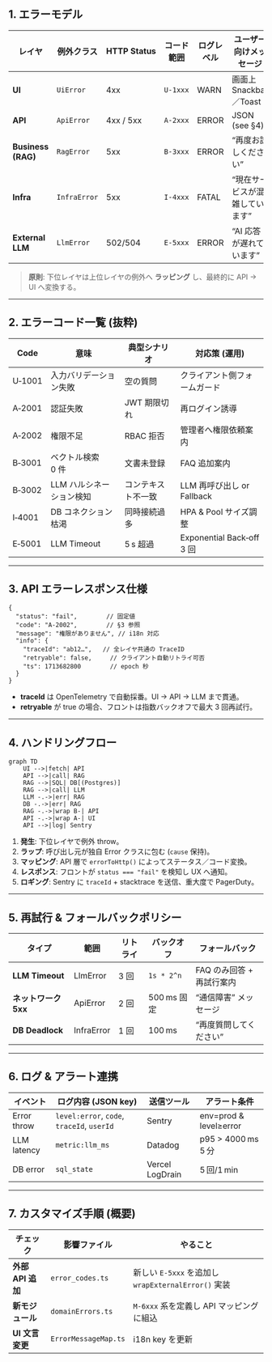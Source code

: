 ## 1. エラーモデル
| レイヤ | 例外クラス | HTTP Status | コード範囲 | ログレベル | ユーザー向けメッセージ |
|--------|-----------|-------------|-----------|-----------|----------------------|
| **UI** | `UiError` | 4xx | `U‑1xxx` | WARN | 画面上 Snackbar／Toast |
| **API** | `ApiError` | 4xx / 5xx | `A‑2xxx` | ERROR | JSON (see §4) |
| **Business (RAG)** | `RagError` | 5xx | `B‑3xxx` | ERROR | “再度お試しください”|
| **Infra** | `InfraError` | 5xx | `I‑4xxx` | FATAL | “現在サービスが混雑しています” |
| **External LLM** | `LlmError` | 502/504 | `E‑5xxx` | ERROR | “AI 応答が遅れています” |

> **原則**: 下位レイヤは上位レイヤの例外へ **ラッピング** し、最終的に API → UI へ変換する。

---
## 2. エラーコード一覧 (抜粋)
| Code | 意味 | 典型シナリオ | 対応策 (運用) |
|------|------|--------------|----------------|
| U‑1001 | 入力バリデーション失敗 | 空の質問 | クライアント側フォームガード |
| A‑2001 | 認証失敗 | JWT 期限切れ | 再ログイン誘導 |
| A‑2002 | 権限不足 | RBAC 拒否 | 管理者へ権限依頼案内 |
| B‑3001 | ベクトル検索 0 件 | 文書未登録 | FAQ 追加案内 |
| B‑3002 | LLM ハルシネーション検知 | コンテキスト不一致 | LLM 再呼び出し or Fallback |
| I‑4001 | DB コネクション枯渇 | 同時接続過多 | HPA & Pool サイズ調整 |
| E‑5001 | LLM Timeout | 5 s 超過 | Exponential Back‑off 3 回 |

---
## 3. API エラーレスポンス仕様
```jsonc
{
  "status": "fail",        // 固定値
  "code": "A‑2002",        // §3 参照
  "message": "権限がありません", // i18n 対応
  "info": {
    "traceId": "ab12…",   // 全レイヤ共通の TraceID
    "retryable": false,     // クライアント自動リトライ可否
    "ts": 1713682800        // epoch 秒
  }
}
```
* **traceId** は OpenTelemetry で自動採番。UI → API → LLM まで貫通。  
* **retryable** が true の場合、フロントは指数バックオフで最大 3 回再試行。  

---
## 4. ハンドリングフロー
```mermaid
graph TD
    UI -->|fetch| API
    API -->|call| RAG
    RAG -->|SQL| DB[(Postgres)]
    RAG -->|call| LLM
    LLM -.->|err| RAG
    DB -.->|err| RAG
    RAG -.->|wrap B-| API
    API -.->|wrap A-| UI
    API -->|log| Sentry
```
1. **発生**: 下位レイヤで例外 throw。  
2. **ラップ**: 呼び出し元が独自 Error クラスに包む (`cause` 保持)。  
3. **マッピング**: API 層で `errorToHttp()` によってステータス／コード変換。  
4. **レスポンス**: フロントが `status === "fail"` を検知し UX へ通知。  
5. **ロギング**: Sentry に `traceId` + stacktrace を送信、重大度で PagerDuty。  

---
## 5. 再試行 & フォールバックポリシー
| タイプ | 範囲 | リトライ | バックオフ | フォールバック |
|--------|------|---------|-----------|----------------|
| **LLM Timeout** | LlmError | 3 回 | `1s * 2^n` | FAQ のみ回答 + 再試行案内 |
| **ネットワーク 5xx** | ApiError | 2 回 | 500 ms 固定 | “通信障害” メッセージ |
| **DB Deadlock** | InfraError | 1 回 | 100 ms | “再度質問してください” |

---
## 6. ログ & アラート連携
| イベント | ログ内容 (JSON key) | 送信ツール | アラート条件 |
|----------|---------------------|-------------|--------------|
| Error throw | `level:error`, `code`, `traceId`, `userId` | Sentry | env=prod & level≥error |
| LLM latency | `metric:llm_ms` | Datadog | p95 > 4000 ms 5 分 |
| DB error | `sql_state` | Vercel LogDrain | 5 回/1 min |

---
## 7. カスタマイズ手順 (概要)
| チェック | 影響ファイル | やること |
|----------|------------|-----------|
| **外部 API 追加** | `error_codes.ts` | 新しい `E‑5xxx` を追加し `wrapExternalError()` 実装 |
| **新モジュール** | `domainErrors.ts` | `M‑6xxx` 系を定義し API マッピングに組込 |
| **UI 文言変更** | `ErrorMessageMap.ts` | i18n key を更新 |

